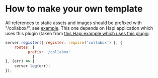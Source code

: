 How to make your own template
=============================

All references to static assets and images should be prefixed with "/collabox/", see [example](index.html). This one depends on Hapi application which uses this plugin (taken from [this Hapi example which uses this plugin](../../../../hapi/index.js):

```javascript
server.register({ register: require('collabox') }, {
    routes: {
          prefix: '/collabox'
            }
}, (err) => {
    server.log(err);
});
```

